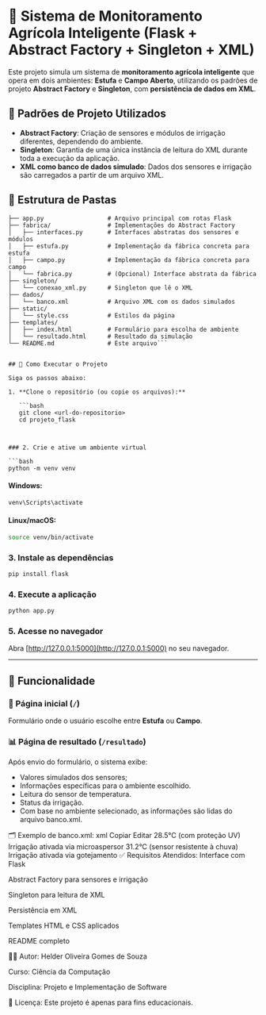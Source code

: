 # 🌱 Sistema de Monitoramento Agrícola Inteligente (Flask + Abstract Factory + Singleton + XML)

Este projeto simula um sistema de **monitoramento agrícola inteligente** que opera em dois ambientes: **Estufa** e **Campo Aberto**, utilizando os padrões de projeto **Abstract Factory** e **Singleton**, com **persistência de dados em XML**.

## 🧠 Padrões de Projeto Utilizados

- **Abstract Factory**: Criação de sensores e módulos de irrigação diferentes, dependendo do ambiente.
- **Singleton**: Garantia de uma única instância de leitura do XML durante toda a execução da aplicação.
- **XML como banco de dados simulado**: Dados dos sensores e irrigação são carregados a partir de um arquivo XML.

## 📁 Estrutura de Pastas
```projeto_flask/
├── app.py                  # Arquivo principal com rotas Flask
├── fabrica/                # Implementações do Abstract Factory
│   ├── interfaces.py       # Interfaces abstratas dos sensores e módulos
│   ├── estufa.py           # Implementação da fábrica concreta para estufa
│   ├── campo.py            # Implementação da fábrica concreta para campo
│   └── fabrica.py          # (Opcional) Interface abstrata da fábrica
├── singleton/
│   └── conexao_xml.py      # Singleton que lê o XML
├── dados/
│   └── banco.xml           # Arquivo XML com os dados simulados
├── static/
│   └── style.css           # Estilos da página
├── templates/
│   ├── index.html          # Formulário para escolha de ambiente
│   └── resultado.html      # Resultado da simulação
└── README.md               # Este arquivo```


## 🚀 Como Executar o Projeto

Siga os passos abaixo:

1. **Clone o repositório (ou copie os arquivos):**

   ```bash
   git clone <url-do-repositorio>
   cd projeto_flask



### 2. Crie e ative um ambiente virtual

```bash
python -m venv venv
```

#### Windows:

```bash
venv\Scripts\activate
```

#### Linux/macOS:

```bash
source venv/bin/activate
```

### 3. Instale as dependências

```bash
pip install flask
```

### 4. Execute a aplicação

```bash
python app.py
```

### 5. Acesse no navegador

Abra [http://127.0.0.1:5000](http://127.0.0.1:5000) no seu navegador.

---

## 🧠 Funcionalidade

### 🔹 Página inicial (`/`)

Formulário onde o usuário escolhe entre **Estufa** ou **Campo**.

### 📊 Página de resultado (`/resultado`)

Após envio do formulário, o sistema exibe:

* Valores simulados dos sensores;
* Informações específicas para o ambiente escolhido. 
* Leitura do sensor de temperatura.
* Status da irrigação.
* Com base no ambiente selecionado, as informações são lidas do arquivo banco.xml.

🗂️ Exemplo de banco.xml:
xml
Copiar
Editar
<Agricultura>
    <Estufa>
        <SensorTemperatura>28.5°C (com proteção UV)</SensorTemperatura>
        <ModuloIrrigacao>Irrigação ativada via microaspersor</ModuloIrrigacao>
    </Estufa>
    <Campo>
        <SensorTemperatura>31.2°C (sensor resistente à chuva)</SensorTemperatura>
        <ModuloIrrigacao>Irrigação ativada via gotejamento</ModuloIrrigacao>
    </Campo>
</Agricultura>
✅ Requisitos Atendidos:
 Interface com Flask

 Abstract Factory para sensores e irrigação

 Singleton para leitura de XML

 Persistência em XML

 Templates HTML e CSS aplicados

 README completo




👨‍💻 Autor:
Helder Oliveira Gomes de Souza

Curso: Ciência da Computação

Disciplina: Projeto e Implementação de Software

📝 Licença:
Este projeto é apenas para fins educacionais.

